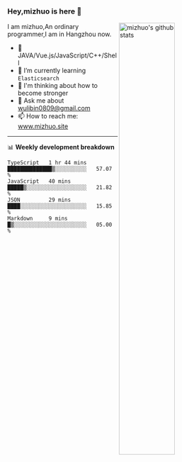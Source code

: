 ### Hey,mizhuo is here 👋

<img align="right" alt="mizhuo's github stats" width="50%" src="https://github-readme-stats.vercel.app/api?username=mizhuo&theme=tokyonight&show_icons=true">

I am mizhuo,An ordinary programmer,I am in Hangzhou now.

- 🔭 JAVA/Vue.js/JavaScript/C++/Shell
- 🌱 I’m currently learning `Elasticsearch`
- 🤔 I'm thinking about how to become stronger
- 💬 Ask me about wulibin0809@gmail.com
- 📫 How to reach me: www.mizhuo.site

---
📊 **Weekly development breakdown**

<!--START_SECTION:waka-->
```text
TypeScript   1 hr 44 mins    ██████████████▒░░░░░░░░░░   57.07 % 
JavaScript   40 mins         █████▒░░░░░░░░░░░░░░░░░░░   21.82 % 
JSON         29 mins         ████░░░░░░░░░░░░░░░░░░░░░   15.85 % 
Markdown     9 mins          █▒░░░░░░░░░░░░░░░░░░░░░░░   05.00 % 
```
<!--END_SECTION:waka-->
